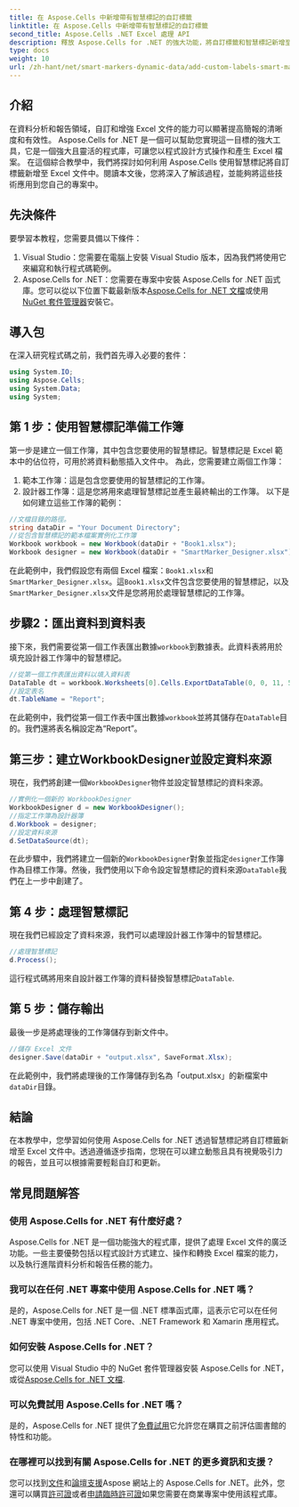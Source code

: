 ```yaml
---
title: 在 Aspose.Cells 中新增帶有智慧標記的自訂標籤
linktitle: 在 Aspose.Cells 中新增帶有智慧標記的自訂標籤
second_title: Aspose.Cells .NET Excel 處理 API
description: 釋放 Aspose.Cells for .NET 的強大功能，將自訂標籤和智慧標記新增至您的 Excel 文件。遵循此逐步教程並建立動態的、具有視覺吸引力的報告。
type: docs
weight: 10
url: /zh-hant/net/smart-markers-dynamic-data/add-custom-labels-smart-markers/
---
```

## 介紹
在資料分析和報告領域，自訂和增強 Excel 文件的能力可以顯著提高簡報的清晰度和有效性。 Aspose.Cells for .NET 是一個可以幫助您實現這一目標的強大工具，它是一個強大且靈活的程式庫，可讓您以程式設計方式操作和產生 Excel 檔案。
在這個綜合教學中，我們將探討如何利用 Aspose.Cells 使用智慧標記將自訂標籤新增至 Excel 文件中。閱讀本文後，您將深入了解該過程，並能夠將這些技術應用到您自己的專案中。
## 先決條件
要學習本教程，您需要具備以下條件：
1. Visual Studio：您需要在電腦上安裝 Visual Studio 版本，因為我們將使用它來編寫和執行程式碼範例。
2.  Aspose.Cells for .NET：您需要在專案中安裝 Aspose.Cells for .NET 函式庫。您可以從以下位置下載最新版本[Aspose.Cells for .NET 文檔](https://reference.aspose.com/cells/net/)或使用[NuGet 套件管理器](https://www.nuget.org/packages/Aspose.Cells/)安裝它。
## 導入包
在深入研究程式碼之前，我們首先導入必要的套件：
```csharp
using System.IO;
using Aspose.Cells;
using System.Data;
using System;
```
## 第 1 步：使用智慧標記準備工作簿
第一步是建立一個工作簿，其中包含您要使用的智慧標記。智慧標記是 Excel 範本中的佔位符，可用於將資料動態插入文件中。
為此，您需要建立兩個工作簿：
1. 範本工作簿：這是包含您要使用的智慧標記的工作簿。
2. 設計器工作簿：這是您將用來處理智慧標記並產生最終輸出的工作簿。
以下是如何建立這些工作簿的範例：
```csharp
//文檔目錄的路徑。
string dataDir = "Your Document Directory";
//從包含智慧標記的範本檔案實例化工作簿
Workbook workbook = new Workbook(dataDir + "Book1.xlsx");
Workbook designer = new Workbook(dataDir + "SmartMarker_Designer.xlsx");
```
在此範例中，我們假設您有兩個 Excel 檔案：`Book1.xlsx`和`SmartMarker_Designer.xlsx`。這`Book1.xlsx`文件包含您要使用的智慧標記，以及`SmartMarker_Designer.xlsx`文件是您將用於處理智慧標記的工作簿。
## 步驟2：匯出資料到資料表
接下來，我們需要從第一個工作表匯出數據`workbook`到數據表。此資料表將用於填充設計器工作簿中的智慧標記。
```csharp
//從第一個工作表匯出資料以填入資料表
DataTable dt = workbook.Worksheets[0].Cells.ExportDataTable(0, 0, 11, 5, true);
//設定表名
dt.TableName = "Report";
```
在此範例中，我們從第一個工作表中匯出數據`workbook`並將其儲存在`DataTable`目的。我們還將表名稱設定為“Report”。
## 第三步：建立WorkbookDesigner並設定資料來源
現在，我們將創建一個`WorkbookDesigner`物件並設定智慧標記的資料來源。
```csharp
//實例化一個新的 WorkbookDesigner
WorkbookDesigner d = new WorkbookDesigner();
//指定工作簿為設計器簿
d.Workbook = designer;
//設定資料來源
d.SetDataSource(dt);
```
在此步驟中，我們將建立一個新的`WorkbookDesigner`對象並指定`designer`工作簿作為目標工作簿。然後，我們使用以下命令設定智慧標記的資料來源`DataTable`我們在上一步中創建了。
## 第 4 步：處理智慧標記
現在我們已經設定了資料來源，我們可以處理設計器工作簿中的智慧標記。
```csharp
//處理智慧標記
d.Process();
```
這行程式碼將用來自設計器工作簿的資料替換智慧標記`DataTable`.
## 第 5 步：儲存輸出
最後一步是將處理後的工作簿儲存到新文件中。
```csharp
//儲存 Excel 文件
designer.Save(dataDir + "output.xlsx", SaveFormat.Xlsx);
```
在此範例中，我們將處理後的工作簿儲存到名為「output.xlsx」的新檔案中`dataDir`目錄。
## 結論
在本教學中，您學習如何使用 Aspose.Cells for .NET 透過智慧標記將自訂標籤新增至 Excel 文件中。透過遵循逐步指南，您現在可以建立動態且具有視覺吸引力的報告，並且可以根據需要輕鬆自訂和更新。
## 常見問題解答
### 使用 Aspose.Cells for .NET 有什麼好處？
Aspose.Cells for .NET 是一個功能強大的程式庫，提供了處理 Excel 文件的廣泛功能。一些主要優勢包括以程式設計方式建立、操作和轉換 Excel 檔案的能力，以及執行進階資料分析和報告任務的能力。
### 我可以在任何 .NET 專案中使用 Aspose.Cells for .NET 嗎？
是的，Aspose.Cells for .NET 是一個 .NET 標準函式庫，這表示它可以在任何 .NET 專案中使用，包括 .NET Core、.NET Framework 和 Xamarin 應用程式。
### 如何安裝 Aspose.Cells for .NET？
您可以使用 Visual Studio 中的 NuGet 套件管理器安裝 Aspose.Cells for .NET，或從[Aspose.Cells for .NET 文檔](https://reference.aspose.com/cells/net/).
### 可以免費試用 Aspose.Cells for .NET 嗎？
是的，Aspose.Cells for .NET 提供了[免費試用](https://releases.aspose.com/)它允許您在購買之前評估圖書館的特性和功能。
### 在哪裡可以找到有關 Aspose.Cells for .NET 的更多資訊和支援？
您可以找到[文件](https://reference.aspose.com/cells/net/)和[論壇支援](https://forum.aspose.com/c/cells/9)Aspose 網站上的 Aspose.Cells for .NET。此外，您還可以購買[許可證](https://purchase.aspose.com/buy)或者[申請臨時許可證](https://purchase.aspose.com/temporary-license/)如果您需要在商業專案中使用該程式庫。
